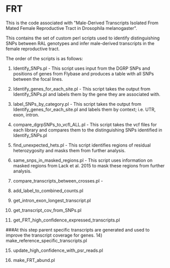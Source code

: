 # FRT
This is the code associated with "Male-Derived Transcripts Isolated From Mated Female Reproductive Tract in Drosophila melanogaster".

This contains the set of custom perl scripts used to identify distinguishing SNPs between RAL genotypes and infer male-derived transcripts in the female reproductive tract.

The order of the scripts is as follows:

1) Identify_SNPs.pl - This script uses input from the DGRP SNPs and positions of genes from Flybase and produces a table with all SNPs between the focal lines.

2) Identify_genes_for_each_site.pl - This script takes the output from Identify_SNPs.pl and labels them by the gene they are associated with.

3) label_SNPs_by_category.pl - This script takes the output from Identify_genes_for_each_site.pl and labels them by context; i.e. UTR, exon, intron. 

4) compare_dgrpSNPs_to_vcfl_ALL.pl - This script takes the vcf files for each library and compares them to the distinguishing SNPs identified in Identify_SNPs.pl

6) find_unexpected_hets.pl - This script identifies regions of residual heterozygosity and masks them from further analysis.

7) same_snps_in_masked_regions.pl  - This script uses information on masked regions from Lack et al. 2015 to mask these regions from further analysis.

8) compare_transcripts_between_crosses.pl - 

9) add_label_to_combined_counts.pl

10) get_intron_exon_longest_transcript.pl

12) get_transcript_cov_from_SNPs.pl

13) get_FRT_high_confidence_expressed_transcripts.pl

###At this step parent specific transcripts are generated and used to improve the transcript coverage for genes.
14) make_reference_specific_transcripts.pl 

15) update_high_confidence_with_psr_reads.pl

16) make_FRT_abund.pl


